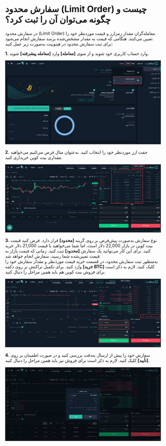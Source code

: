 # سفارش محدود (Limit Order) چیست و چگونه می‌توان آن را ثبت کرد؟
در سفارش محدود (Limit Order) معامله‌گران مقدار رمزارز و قیمت موردنظر خود را تعیین می‌کنند. هنگامی که قیمت به مقدار مشخص‌شده برسد سفارش انجام می‌شود.<br>
برای ثبت سفارش محدود در هیتوبیت به‌صورت زیر عمل کنید:

**1.**	وارد حساب کاربری خود شوید و از منوی **[معامله]** وارد **[معامله پیشرفته]** شوید.

![منوی معاملات پیشرفته](./Images/advanced-trade-menu.jpg)

**2.** جفت ارز موردنظر خود را انتخاب کنید. به‌عنوان مثال فرض می‌کنیم می‌خواهید مقداری بیت کوین خریداری کنید.


![انتخاب جفت ارز](./Images/select-currency-pair.jpg)

**3.** نوع سفارش به‌صورت پیش‌فرض بر روی گزینه **[محدود]** قرار دارد. فرض کنید قیمت بیت کوین در بازار 22,000 دلار است، اما شما می‌خواهید با قیمت 21,000 دلار خرید کنید. برای این کار می‌توانید یک سفارش **[محدود]** ثبت کنید. زمانی که قیمت بازار به قیمت تعیین‌شده شما رسید، سفارش انجام خواهد شد. <br>
 به‌منظور ثبت سفارش محدود، در قسمت خرید قیمت موردنظر و مقدار سفارش خود را وارد کنید. برای تکمیل تراکنش بر روی دکمه **[خرید BTC]** کلیک کنید. لازم به ذکر است برای فروش بیت کوین هم باید همین مراحل را دنبال کنید.

![سفارش محدود](./Images/limit-order.jpg)

**4.** سفارش خود را پیش از ارسال به‌دقت بررسی کنید و در صورت اطمینان بر روی **[تأیید]** کلیک کنید. لازم به ذکر است برای فروش نیز باید همین مراحل را دنبال کنید.

![تأیید سفارش محدود](./Images/limit-order-confirmation.jpg)